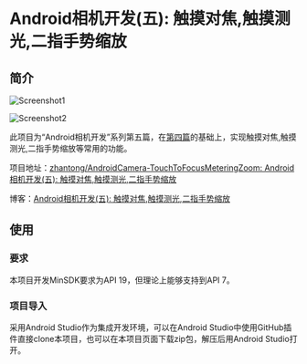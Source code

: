 # Android相机开发(五): 触摸对焦,触摸测光,二指手势缩放
## 简介

![Screenshot1][Screenshot1.png]

![Screenshot2][Screenshot2.png]

此项目为“Android相机开发”系列第五篇，在[第四篇][OrientationAndRatio]的基础上，实现触摸对焦,触摸测光,二指手势缩放等常用的功能。

项目地址：[zhantong/AndroidCamera-TouchToFocusMeteringZoom: Android相机开发(五): 触摸对焦,触摸测光,二指手势缩放][TouchToFocusMeteringZoom]

博客：[Android相机开发(五): 触摸对焦,触摸测光,二指手势缩放][Blog]

## 使用
### 要求
本项目开发MinSDK要求为API 19，但理论上能够支持到API 7。

### 项目导入
采用Android Studio作为集成开发环境，可以在Android Studio中使用GitHub插件直接clone本项目，也可以在本项目页面下载zip包，解压后用Android Studio打开。

[Blog]:http://www.polarxiong.com/archives/Android%E7%9B%B8%E6%9C%BA%E5%BC%80%E5%8F%91-%E4%BA%94-%E8%A7%A6%E6%91%B8%E5%AF%B9%E7%84%A6-%E8%A7%A6%E6%91%B8%E6%B5%8B%E5%85%89-%E4%BA%8C%E6%8C%87%E6%89%8B%E5%8A%BF%E7%BC%A9%E6%94%BE.html
[OrientationAndRatio]:http://www.polarxiong.com/archives/Android%E7%9B%B8%E6%9C%BA%E5%BC%80%E5%8F%91-%E5%9B%9B-%E6%97%8B%E8%BD%AC%E4%B8%8E%E7%BA%B5%E6%A8%AA%E6%AF%94.html
[TouchToFocusMeteringZoom]:https://github.com/zhantong/AndroidCamera-TouchToFocusMeteringZoom

[Screenshot1.png]:http://www.polarxiong.com/usr/uploads/2016/05/2469658747.png
[Screenshot2.png]:http://www.polarxiong.com/usr/uploads/2016/05/2204408967.png
